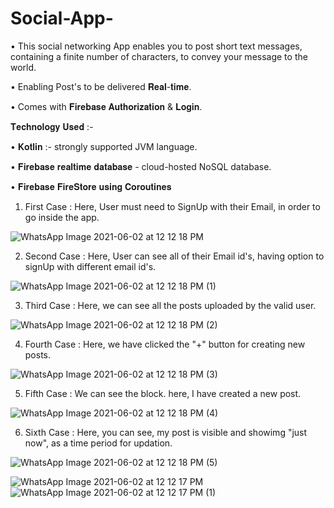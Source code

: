 # Social-App-

• This social networking App enables you to post short text messages, containing a finite number of characters, to convey your message to the world.

• Enabling Post's to be delivered 𝐑𝐞𝐚𝐥-𝐭𝐢𝐦𝐞.

• Comes with 𝐅𝐢𝐫𝐞𝐛𝐚𝐬𝐞 𝐀𝐮𝐭𝐡𝐨𝐫𝐢𝐳𝐚𝐭𝐢𝐨𝐧 & 𝐋𝐨𝐠𝐢𝐧.

𝐓𝐞𝐜𝐡𝐧𝐨𝐥𝐨𝐠𝐲 𝐔𝐬𝐞𝐝 :-

• 𝐊𝐨𝐭𝐥𝐢𝐧 :- strongly supported JVM language.

• 𝐅𝐢𝐫𝐞𝐛𝐚𝐬𝐞 𝐫𝐞𝐚𝐥𝐭𝐢𝐦𝐞 𝐝𝐚𝐭𝐚𝐛𝐚𝐬𝐞 - cloud-hosted NoSQL database.

• 𝐅𝐢𝐫𝐞𝐛𝐚𝐬𝐞 𝐅𝐢𝐫𝐞𝐒𝐭𝐨𝐫𝐞 𝐮𝐬𝐢𝐧𝐠 𝐂𝐨𝐫𝐨𝐮𝐭𝐢𝐧𝐞𝐬

 1. First Case : Here, User must need to SignUp with their Email, in order to go inside the app. 

![WhatsApp Image 2021-06-02 at 12 12 18 PM](https://user-images.githubusercontent.com/79192605/120437347-99a5e500-c39d-11eb-8ec1-341b524fc549.jpeg)

 2. Second Case : Here, User can see all of their Email id's, having option to signUp with different email id's. 

![WhatsApp Image 2021-06-02 at 12 12 18 PM (1)](https://user-images.githubusercontent.com/79192605/120437360-9c083f00-c39d-11eb-8b5e-5a82e9d10609.jpeg)

 3. Third Case : Here, we can see all the posts uploaded by the valid user.  
 
![WhatsApp Image 2021-06-02 at 12 12 18 PM (2)](https://user-images.githubusercontent.com/79192605/120437370-9f032f80-c39d-11eb-936b-5f4c1423bdd0.jpeg)

 4. Fourth Case : Here, we have clicked the "+" button for creating new posts. 

![WhatsApp Image 2021-06-02 at 12 12 18 PM (3)](https://user-images.githubusercontent.com/79192605/120437386-a3c7e380-c39d-11eb-9061-b45608ef8603.jpeg)

 5. Fifth Case : We can see the block. here, I have created a new post. 
 
![WhatsApp Image 2021-06-02 at 12 12 18 PM (4)](https://user-images.githubusercontent.com/79192605/120437399-a7f40100-c39d-11eb-93a8-44494dca9d1a.jpeg)

 6. Sixth Case : Here, you can see, my post is visible and showimg "just now", as a time period for updation. 
 
![WhatsApp Image 2021-06-02 at 12 12 18 PM (5)](https://user-images.githubusercontent.com/79192605/120437456-b4785980-c39d-11eb-847f-fdb07eeeaa51.jpeg)


![WhatsApp Image 2021-06-02 at 12 12 17 PM](https://user-images.githubusercontent.com/79192605/120437520-c9ed8380-c39d-11eb-99a9-dd33757a5385.jpeg)
![WhatsApp Image 2021-06-02 at 12 12 17 PM (1)](https://user-images.githubusercontent.com/79192605/120437502-c2c67580-c39d-11eb-8d74-07bf43f08211.jpeg)
